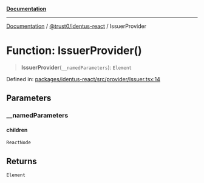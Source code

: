 [**Documentation**](../../../README.md)

***

[Documentation](../../../README.md) / [@trust0/identus-react](../README.md) / IssuerProvider

# Function: IssuerProvider()

> **IssuerProvider**(`__namedParameters`): `Element`

Defined in: [packages/identus-react/src/provider/Issuer.tsx:14](https://github.com/trust0-project/identus/blob/9290425ae039f00b8d1277006ffa0040890e375e/packages/identus-react/src/provider/Issuer.tsx#L14)

## Parameters

### \_\_namedParameters

#### children

`ReactNode`

## Returns

`Element`
